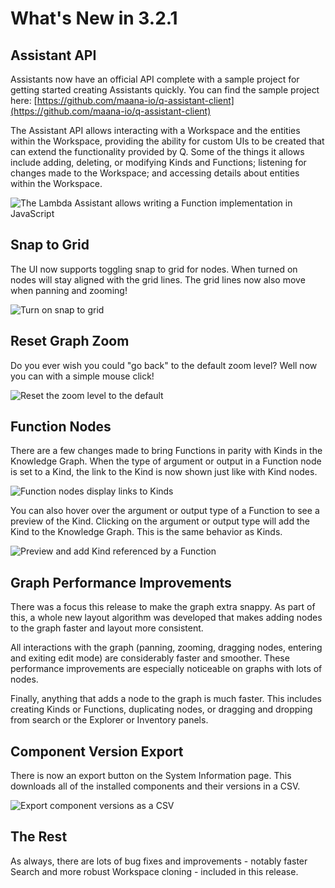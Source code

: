 # What's New in 3.2.1

## Assistant API

Assistants now have an official API complete with a sample project for getting started creating Assistants quickly. You can find the sample project here: [https://github.com/maana-io/q-assistant-client](https://github.com/maana-io/q-assistant-client)

The Assistant API allows interacting with a Workspace and the entities within the Workspace, providing the ability for custom UIs to be created that can extend the functionality provided by Q. Some of the things it allows include adding, deleting, or modifying Kinds and Functions; listening for changes made to the Workspace; and accessing details about entities within the Workspace. 

![The Lambda Assistant allows writing a Function implementation in JavaScript](https://maanaimages.blob.core.windows.net/maana-q-documentation/What%27s%20New%203.2.1/lambda_assistant.gif)

## Snap to Grid

The UI now supports toggling snap to grid for nodes. When turned on nodes will stay aligned with the grid lines. The grid lines now also move when panning and zooming!

![Turn on snap to grid](https://maanaimages.blob.core.windows.net/maana-q-documentation/What%27s%20New%203.2.1/snap_to_grid.gif)

## Reset Graph Zoom

Do you ever wish you could "go back" to the default zoom level? Well now you can with a simple mouse click!

![Reset the zoom level to the default](https://maanaimages.blob.core.windows.net/maana-q-documentation/What%27s%20New%203.2.1/reset_graph_zoom.gif)

## Function Nodes

There are a few changes made to bring Functions in parity with Kinds in the Knowledge Graph. When the type of argument or output in a Function node is set to a Kind, the link to the Kind is now shown just like with Kind nodes.

![Function nodes display links to Kinds](https://maanaimages.blob.core.windows.net/maana-q-documentation/What%27s%20New%203.2.1/function_node_links.png)

You can also hover over the argument or output type of a Function to see a preview of the Kind. Clicking on the argument or output type will add the Kind to the Knowledge Graph. This is the same behavior as Kinds.

![Preview and add Kind referenced by a Function](https://maanaimages.blob.core.windows.net/maana-q-documentation/What%27s%20New%203.2.1/click_to_add_kind_function.gif)

## Graph Performance Improvements

There was a focus this release to make the graph extra snappy. As part of this, a whole new layout algorithm was developed that makes adding nodes to the graph faster and layout more consistent.

All interactions with the graph \(panning, zooming, dragging nodes, entering and exiting edit mode\) are considerably faster and smoother. These performance improvements are especially noticeable on graphs with lots of nodes.

Finally, anything that adds a node to the graph is much faster. This includes creating Kinds or Functions, duplicating nodes, or dragging and dropping from search or the Explorer or Inventory panels.

## Component Version Export

There is now an export button on the System Information page. This downloads all of the installed components and their versions in a CSV.

![Export component versions as a CSV](https://maanaimages.blob.core.windows.net/maana-q-documentation/What%27s%20New%203.2.1/component_version_export.gif)

## The Rest

As always, there are lots of bug fixes and improvements - notably faster Search and more robust Workspace cloning - included in this release.

